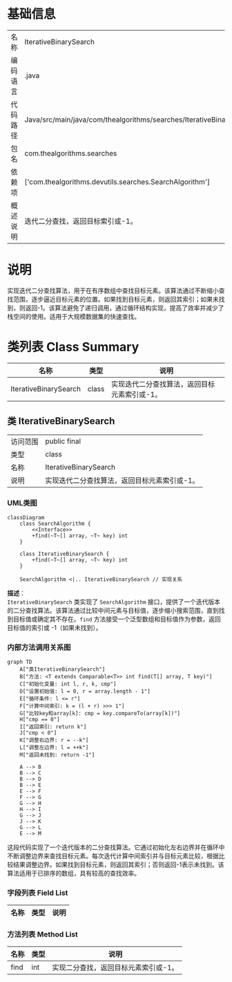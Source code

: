 # 基础信息

|      |      |
|------|------|
| 名称 | IterativeBinarySearch |
| 编码语言 | .java |
| 代码路径 | Java/src/main/java/com/thealgorithms/searches/IterativeBinarySearch.java |
| 包名 | com.thealgorithms.searches |
| 依赖项 | ['com.thealgorithms.devutils.searches.SearchAlgorithm'] |
| 概述说明 | 迭代二分查找，返回目标索引或-1。 |

# 说明

实现迭代二分查找算法，用于在有序数组中查找目标元素。该算法通过不断缩小查找范围，逐步逼近目标元素的位置。如果找到目标元素，则返回其索引；如果未找到，则返回-1。该算法避免了递归调用，通过循环结构实现，提高了效率并减少了栈空间的使用。适用于大规模数据集的快速查找。

# 类列表 Class Summary

| 名称   | 类型  | 说明 |
|-------|------|-------------|
| IterativeBinarySearch | class | 实现迭代二分查找算法，返回目标元素索引或-1。 |



## 类 IterativeBinarySearch

|      |      |
|------|------|
| 访问范围 | public final |
| 类型 | class |
| 名称 | IterativeBinarySearch |
| 说明 | 实现迭代二分查找算法，返回目标元素索引或-1。 |


### UML类图

```mermaid
classDiagram
    class SearchAlgorithm {
        <<Interface>>
        +find(~T~[] array, ~T~ key) int
    }

    class IterativeBinarySearch {
        +find(~T~[] array, ~T~ key) int
    }

    SearchAlgorithm <|.. IterativeBinarySearch // 实现关系
```

**描述**：  
`IterativeBinarySearch` 类实现了 `SearchAlgorithm` 接口，提供了一个迭代版本的二分查找算法。该算法通过比较中间元素与目标值，逐步缩小搜索范围，直到找到目标值或确定其不存在。`find` 方法接受一个泛型数组和目标值作为参数，返回目标值的索引或 -1（如果未找到）。


### 内部方法调用关系图

```mermaid
graph TD
    A["类IterativeBinarySearch"]
    B["方法: <T extends Comparable<T>> int find(T[] array, T key)"]
    C["初始化变量: int l, r, k, cmp"]
    D["设置初始值: l = 0, r = array.length - 1"]
    E["循环条件: l <= r"]
    F["计算中间索引: k = (l + r) >>> 1"]
    G["比较key和array[k]: cmp = key.compareTo(array[k])"]
    H["cmp == 0"]
    I["返回索引: return k"]
    J["cmp < 0"]
    K["调整右边界: r = --k"]
    L["调整左边界: l = ++k"]
    M["返回未找到: return -1"]

    A --> B
    B --> C
    B --> D
    B --> E
    E --> F
    F --> G
    G --> H
    H --> I
    G --> J
    J --> K
    G --> L
    E --> M
```

这段代码实现了一个迭代版本的二分查找算法。它通过初始化左右边界并在循环中不断调整边界来查找目标元素。每次迭代计算中间索引并与目标元素比较，根据比较结果调整边界。如果找到目标元素，则返回其索引；否则返回-1表示未找到。该算法适用于已排序的数组，具有较高的查找效率。

### 字段列表 Field List

| 名称  | 类型  | 说明 |
|-------|-------|------|

### 方法列表 Method List

| 名称  | 类型  | 说明 |
|-------|-------|------|
| find | int | 实现二分查找，返回目标元素索引或-1。 |




